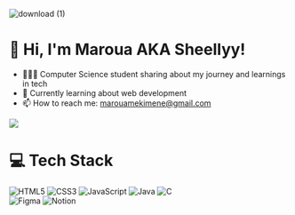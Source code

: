 
![download (1)](https://github.com/user-attachments/assets/fc530f45-51e0-45b3-9269-0ccade1a0f24)

# 👋 Hi, I'm Maroua AKA Sheellyy!
- 👩🏻‍💻 Computer Science student sharing about my journey and learnings in tech<br/>
- 💭 Currently learning about web development<br/>
- 📫 How to reach me: marouamekimene@gmail.com
<!-- GitHub stats from https://github.com/anuraghazra/github-readme-stats -->
![](https://github-readme-stats.vercel.app/api?username=marouamek&theme=radical&hide_border=false&include_all_commits=true&count_private=true)<br/>

# 💻 Tech Stack
<!-- Badges from https://github.com/Ileriayo/markdown-badges -->
![HTML5](https://img.shields.io/badge/html5-%23E34F26.svg?style=for-the-badge&logo=html5&logoColor=white)
![CSS3](https://img.shields.io/badge/css3-%231572B6.svg?style=for-the-badge&logo=css3&logoColor=white)
![JavaScript](https://img.shields.io/badge/javascript-%23323330.svg?style=for-the-badge&logo=javascript&logoColor=%23F7DF1E)
![Java](https://img.shields.io/badge/java-%23ED8B00.svg?style=for-the-badge&logo=openjdk&logoColor=white)
![C](https://img.shields.io/badge/c-%2300599C.svg?style=for-the-badge&logo=c&logoColor=white)<br/>
![Figma](https://img.shields.io/badge/figma-%23F24E1E.svg?style=for-the-badge&logo=figma&logoColor=white)
![Notion](https://img.shields.io/badge/Notion-%23000000.svg?style=for-the-badge&logo=notion&logoColor=white)
